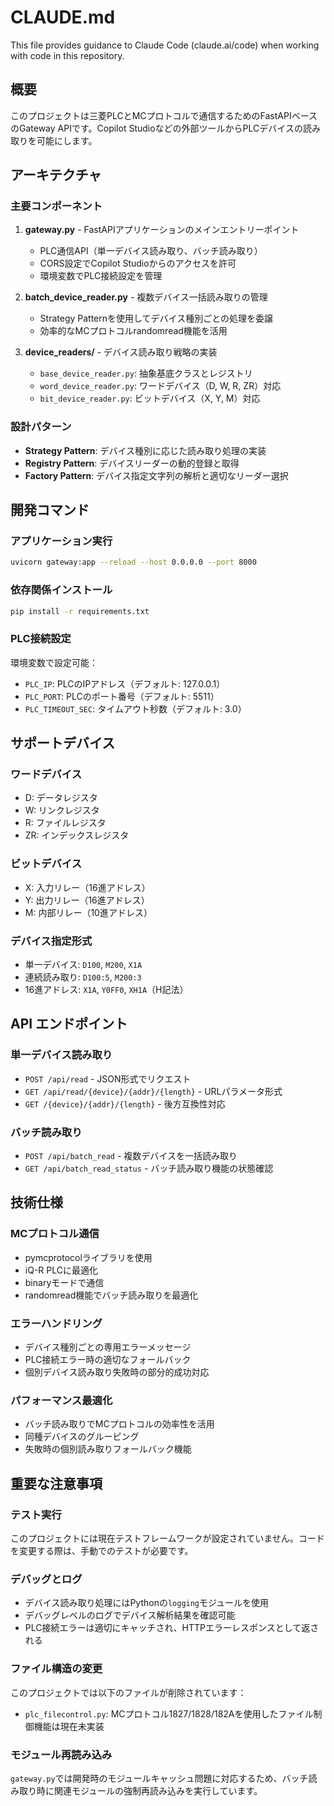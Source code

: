 # CLAUDE.md

This file provides guidance to Claude Code (claude.ai/code) when working with code in this repository.

## 概要

このプロジェクトは三菱PLCとMCプロトコルで通信するためのFastAPIベースのGateway APIです。Copilot Studioなどの外部ツールからPLCデバイスの読み取りを可能にします。

## アーキテクチャ

### 主要コンポーネント

1. **gateway.py** - FastAPIアプリケーションのメインエントリーポイント
   - PLC通信API（単一デバイス読み取り、バッチ読み取り）
   - CORS設定でCopilot Studioからのアクセスを許可
   - 環境変数でPLC接続設定を管理

2. **batch_device_reader.py** - 複数デバイス一括読み取りの管理
   - Strategy Patternを使用してデバイス種別ごとの処理を委譲
   - 効率的なMCプロトコルrandomread機能を活用

3. **device_readers/** - デバイス読み取り戦略の実装
   - `base_device_reader.py`: 抽象基底クラスとレジストリ
   - `word_device_reader.py`: ワードデバイス（D, W, R, ZR）対応
   - `bit_device_reader.py`: ビットデバイス（X, Y, M）対応

### 設計パターン

- **Strategy Pattern**: デバイス種別に応じた読み取り処理の実装
- **Registry Pattern**: デバイスリーダーの動的登録と取得
- **Factory Pattern**: デバイス指定文字列の解析と適切なリーダー選択

## 開発コマンド

### アプリケーション実行
```bash
uvicorn gateway:app --reload --host 0.0.0.0 --port 8000
```

### 依存関係インストール
```bash
pip install -r requirements.txt
```

### PLC接続設定
環境変数で設定可能：
- `PLC_IP`: PLCのIPアドレス（デフォルト: 127.0.0.1）
- `PLC_PORT`: PLCのポート番号（デフォルト: 5511）
- `PLC_TIMEOUT_SEC`: タイムアウト秒数（デフォルト: 3.0）

## サポートデバイス

### ワードデバイス
- D: データレジスタ
- W: リンクレジスタ
- R: ファイルレジスタ
- ZR: インデックスレジスタ

### ビットデバイス
- X: 入力リレー（16進アドレス）
- Y: 出力リレー（16進アドレス）
- M: 内部リレー（10進アドレス）

### デバイス指定形式
- 単一デバイス: `D100`, `M200`, `X1A`
- 連続読み取り: `D100:5`, `M200:3`
- 16進アドレス: `X1A`, `Y0FF0`, `XH1A`（H記法）

## API エンドポイント

### 単一デバイス読み取り
- `POST /api/read` - JSON形式でリクエスト
- `GET /api/read/{device}/{addr}/{length}` - URLパラメータ形式
- `GET /{device}/{addr}/{length}` - 後方互換性対応

### バッチ読み取り
- `POST /api/batch_read` - 複数デバイスを一括読み取り
- `GET /api/batch_read_status` - バッチ読み取り機能の状態確認

## 技術仕様

### MCプロトコル通信
- pymcprotocolライブラリを使用
- iQ-R PLCに最適化
- binaryモードで通信
- randomread機能でバッチ読み取りを最適化

### エラーハンドリング
- デバイス種別ごとの専用エラーメッセージ
- PLC接続エラー時の適切なフォールバック
- 個別デバイス読み取り失敗時の部分的成功対応

### パフォーマンス最適化
- バッチ読み取りでMCプロトコルの効率性を活用
- 同種デバイスのグルーピング
- 失敗時の個別読み取りフォールバック機能

## 重要な注意事項

### テスト実行
このプロジェクトには現在テストフレームワークが設定されていません。コードを変更する際は、手動でのテストが必要です。

### デバッグとログ
- デバイス読み取り処理にはPythonの`logging`モジュールを使用
- デバッグレベルのログでデバイス解析結果を確認可能
- PLC接続エラーは適切にキャッチされ、HTTPエラーレスポンスとして返される

### ファイル構造の変更
このプロジェクトでは以下のファイルが削除されています：
- `plc_filecontrol.py`: MCプロトコル1827/1828/182Aを使用したファイル制御機能は現在未実装

### モジュール再読み込み
`gateway.py`では開発時のモジュールキャッシュ問題に対応するため、バッチ読み取り時に関連モジュールの強制再読み込みを実行しています。
